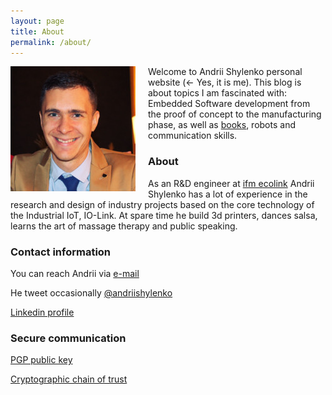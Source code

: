 ```yaml
---
layout: page
title: About
permalink: /about/
---
```


<img style="float: left; padding-left: 0px; padding-bottom: 10px; padding-right: 20px;" src="/images/img/me.jpg" > Welcome to Andrii Shylenko personal website (← Yes, it is me). This blog is about topics I am fascinated with: Embedded Software development from the proof of concept to the manufacturing phase, as well as [books](https://n1n3.net/BooksNotes), robots and communication skills.

### About

As an R&D engineer at [ifm ecolink](https://www.ifm.com) Andrii Shylenko has a lot of experience in the research and design of industry projects based on the core technology of the Industrial IoT, IO-Link. 
At spare time he build 3d printers, dances salsa, learns the art of massage therapy and public speaking.

### Contact information
You can reach Andrii via [e-mail](mailto:andrii@shylenko.com)

He tweet occasionally [@andriishylenko](https://twitter.com/AndriiShylenko)

[Linkedin profile](https://www.linkedin.com/in/andrewshylenko/)

### Secure communication
[PGP public key](/publickey/)

[Cryptographic chain of trust](https://keybase.io/shylenko)
